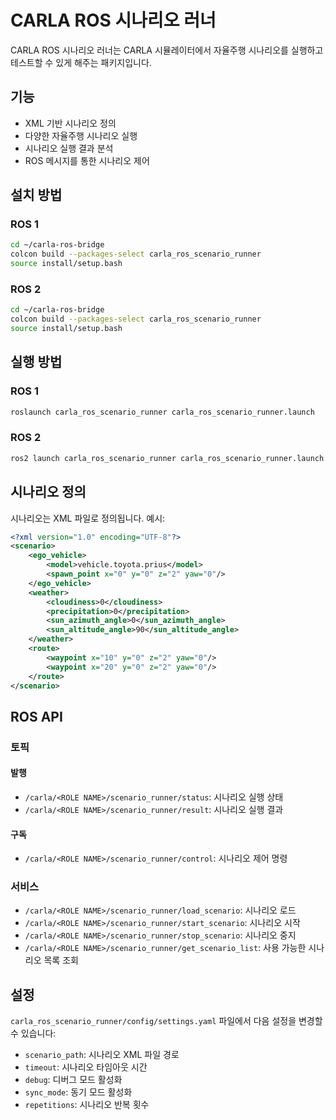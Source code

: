 # CARLA ROS 시나리오 러너

CARLA ROS 시나리오 러너는 CARLA 시뮬레이터에서 자율주행 시나리오를 실행하고 테스트할 수 있게 해주는 패키지입니다.

## 기능

- XML 기반 시나리오 정의
- 다양한 자율주행 시나리오 실행
- 시나리오 실행 결과 분석
- ROS 메시지를 통한 시나리오 제어

## 설치 방법

### ROS 1

```sh
cd ~/carla-ros-bridge
colcon build --packages-select carla_ros_scenario_runner
source install/setup.bash
```

### ROS 2

```sh
cd ~/carla-ros-bridge
colcon build --packages-select carla_ros_scenario_runner
source install/setup.bash
```

## 실행 방법

### ROS 1

```sh
roslaunch carla_ros_scenario_runner carla_ros_scenario_runner.launch
```

### ROS 2

```sh
ros2 launch carla_ros_scenario_runner carla_ros_scenario_runner.launch.py
```

## 시나리오 정의

시나리오는 XML 파일로 정의됩니다. 예시:

```xml
<?xml version="1.0" encoding="UTF-8"?>
<scenario>
    <ego_vehicle>
        <model>vehicle.toyota.prius</model>
        <spawn_point x="0" y="0" z="2" yaw="0"/>
    </ego_vehicle>
    <weather>
        <cloudiness>0</cloudiness>
        <precipitation>0</precipitation>
        <sun_azimuth_angle>0</sun_azimuth_angle>
        <sun_altitude_angle>90</sun_altitude_angle>
    </weather>
    <route>
        <waypoint x="10" y="0" z="2" yaw="0"/>
        <waypoint x="20" y="0" z="2" yaw="0"/>
    </route>
</scenario>
```

## ROS API

### 토픽

#### 발행
- `/carla/<ROLE NAME>/scenario_runner/status`: 시나리오 실행 상태
- `/carla/<ROLE NAME>/scenario_runner/result`: 시나리오 실행 결과

#### 구독
- `/carla/<ROLE NAME>/scenario_runner/control`: 시나리오 제어 명령

### 서비스
- `/carla/<ROLE NAME>/scenario_runner/load_scenario`: 시나리오 로드
- `/carla/<ROLE NAME>/scenario_runner/start_scenario`: 시나리오 시작
- `/carla/<ROLE NAME>/scenario_runner/stop_scenario`: 시나리오 중지
- `/carla/<ROLE NAME>/scenario_runner/get_scenario_list`: 사용 가능한 시나리오 목록 조회

## 설정

`carla_ros_scenario_runner/config/settings.yaml` 파일에서 다음 설정을 변경할 수 있습니다:

- `scenario_path`: 시나리오 XML 파일 경로
- `timeout`: 시나리오 타임아웃 시간
- `debug`: 디버그 모드 활성화
- `sync_mode`: 동기 모드 활성화
- `repetitions`: 시나리오 반복 횟수 